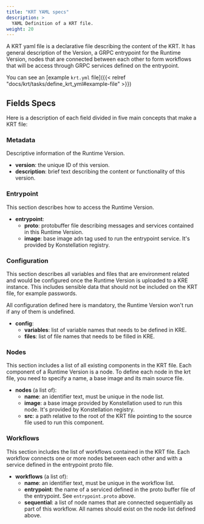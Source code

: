 ```yaml
---
title: "KRT YAML specs"
description: >
  YAML Definition of a KRT file.
weight: 20
---
```


A KRT yaml file is a declarative file describing the content of the KRT. It has general description of the Version, a
GRPC entrypoint for the Runtime Version, nodes that are
connected between each other to form workflows that will be access through GRPC services defined on the entrypoint.  
 
You can see an [example `krt.yml` file]({{< relref "docs/krt/tasks/define_krt_yml#example-file" >}})


## Fields Specs

Here is a description of each field divided in five main concepts that make a KRT file:
 
### Metadata

Descriptive information of the Runtime Version.

 - **version**: the unique ID of this version. 
 - **description**: brief text describing the content or functionality of this version. 
 
### Entrypoint

This section describes how to access the Runtime Version.

 - **entrypoint**:
   - **proto**: protobuffer file describing messages and services contained in this Runtime Version.
   - **image**: base image adn tag used to run the entrypoint service. It's provided by Konstellation registry.
  

### Configuration

This section describes all variables and files that are environment related and would be configured once the Runtime Version
is uploaded to a KRE instance. This includes sensible data that should not be included on the KRT file, for example passwords.

All configuration defined here is mandatory, the Runtime Version won't run if any of them is undefined. 

 - **config**:
   - **variables**: list of variable names that needs to be defined in KRE.
   - **files**: list of file names that needs to be filled in KRE.

### Nodes

This section includes a list of all existing components in the KRT file. Each component of a Runtime Version is a node.
To define each node in the krt file, you need to specify a name, a base image and its main source file. 

 - **nodes** (a list of):
   - **name**: an identifier text, must be unique in the node list.
   - **image**: a base image provided by Konstellation used to run this node. It's provided by Konstellation registry.
   - **src**: a path relative to the root of the KRT file pointing to the source file used to run this component. 
 

### Workflows

This section includes the list of workflows contained in the KRT file. Each workflow connects one or more nodes between 
each other and with a service defined in the entrypoint proto file. 

 - **workflows** (a list of):
   - **name**: an identifier text, must be unique in the workflow list.
   - **entrypoint**: the name of a serviced defined in the proto buffer file of the entrypoint. See `entrypoint.proto` above.
   - **sequential**: a list of node names that are connected sequentially as part of this workflow. All names should 
   exist on the node list defined above.

